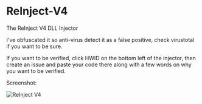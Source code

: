 # ReInject-V4
The ReInject V4 DLL Injector


I've obfuscated it so anti-virus detect it as a false positive, check virustotal if you want to be sure.

If you want to be verified, click HWID on the bottom left of the injector, then create an issue and paste your code there along with a few words on why you want to be verified.

Screenshot:

![ReInject V4](http://skyr0.cc/reinject-data/reinjectv4.PNG)
